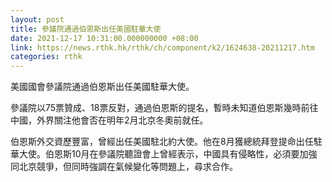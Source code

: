 ```yaml
---
layout: post
title: 參議院通過伯恩斯出任美國駐華大使
date: 2021-12-17 10:31:00.000000000 +08:00
link: https://news.rthk.hk/rthk/ch/component/k2/1624638-20211217.htm
categories: rthk
---
```


美國國會參議院通過伯恩斯出任美國駐華大使。

參議院以75票贊成、18票反對，通過伯恩斯的提名，暫時未知道伯恩斯幾時前往中國，外界關注他會否在明年2月北京冬奧前就任。

伯恩斯外交資歷豐富，曾經出任美國駐北約大使。他在8月獲總統拜登提命出任駐華大使。伯恩斯10月在參議院聽證會上曾經表示，中國具有侵略性，必須要加強同北京競爭，但同時強調在氣候變化等問題上，尋求合作。
